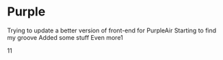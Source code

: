 # Purple
Trying to update a better version of front-end for PurpleAir
Starting to find my groove
Added some stuff
Even more1


11
